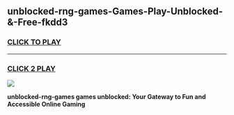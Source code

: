 
## unblocked-rng-games-Games-Play-Unblocked-&-Free-fkdd3
<h3>
<a href="https://premium76.site?title=unblocked-rng-games&ref=24A">CLICK TO PLAY</a></h3>
<hr>

<h3>
<a href="https://premium76.site?title=unblocked-rng-games&ref=24A">CLICK 2 PLAY</a>
  
</h3>

<a href="https://premium76.site?title=unblocked-rng-games&ref=24A"><img src="https://clearcache.store/games.png"></a>


**unblocked-rng-games games unblocked: Your Gateway to Fun and Accessible Online Gaming**
